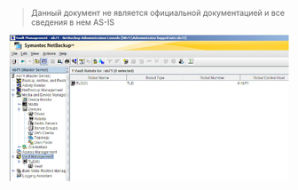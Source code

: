 > Данный документ не является официальной документацией и все сведения в нем AS-IS

![](/assets/Prom-VM-Win10.png)

